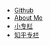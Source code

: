 * [Github](http://www.github.com/xoit/)
* [About Me](./ABOUTME.md)
* [小专栏](https://xiaozhuanlan.com/icsteve)
* [知乎专栏](https://zhuanlan.zhihu.com/iccad)